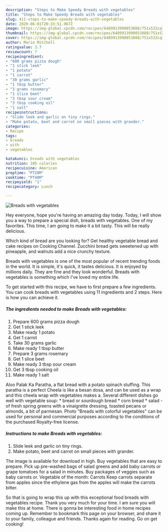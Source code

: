 ```yaml
---
description: "Steps to Make Speedy Breads with vegetables"
title: "Steps to Make Speedy Breads with vegetables"
slug: 411-steps-to-make-speedy-breads-with-vegetables
date: 2020-06-01T20:33:51.967Z
image: https://img-global.cpcdn.com/recipes/6489913990053888/751x532cq70/breads-with-vegetables-recipe-main-photo.jpg
thumbnail: https://img-global.cpcdn.com/recipes/6489913990053888/751x532cq70/breads-with-vegetables-recipe-main-photo.jpg
cover: https://img-global.cpcdn.com/recipes/6489913990053888/751x532cq70/breads-with-vegetables-recipe-main-photo.jpg
author: Mario Mitchell
ratingvalue: 3.7
reviewcount: 7
recipeingredient:
- "600 grams pizza dough"
- "1 stick leek"
- "1 potato"
- "1 carrot"
- "30 grams garlic"
- "1 tbsp butter"
- "3 grams rosemary"
- "1 slice beet"
- "3 tbsp sour cream"
- "3 tbsp cooking oil"
- "1 salt"
recipeinstructions:
- "Slide leek and garlic on tiny rings."
- "Make potato, beet and carrot on small pieces with grander."
categories:
- Recipe
tags:
- breads
- with
- vegetables

katakunci: breads with vegetables 
nutrition: 105 calories
recipecuisine: American
preptime: "PT20M"
cooktime: "PT40M"
recipeyield: "1"
recipecategory: Lunch

---
```



![Breads with vegetables](https://img-global.cpcdn.com/recipes/6489913990053888/751x532cq70/breads-with-vegetables-recipe-main-photo.jpg)

Hey everyone, hope you're having an amazing day today. Today, I will show you a way to prepare a special dish, breads with vegetables. One of my favorites. This time, I am going to make it a bit tasty. This will be really delicious.

Which kind of bread are you looking for? Get healthy vegetable bread and cake recipes on Cooking Channel. Zucchini bread gets sweetened up with pineapple, and walnuts add a nice crunchy texture.

Breads with vegetables is one of the most popular of recent trending foods in the world. It is simple, it's quick, it tastes delicious. It is enjoyed by millions daily. They are fine and they look wonderful. Breads with vegetables is something which I've loved my entire life.


To get started with this recipe, we have to first prepare a few ingredients. You can cook breads with vegetables using 11 ingredients and 2 steps. Here is how you can achieve it.

<!--inarticleads1-->

##### The ingredients needed to make Breads with vegetables:

1. Prepare 600 grams pizza dough
1. Get 1 stick leek
1. Make ready 1 potato
1. Get 1 carrot
1. Take 30 grams garlic
1. Make ready 1 tbsp butter
1. Prepare 3 grams rosemary
1. Get 1 slice beet
1. Make ready 3 tbsp sour cream
1. Get 3 tbsp cooking oil
1. Make ready 1 salt


Aloo Palak Ka Paratha, a flat bread with a potato spinach stuffing. This paratha is a perfect Cheela is like a besan dosa, and can be used as a wrap and this cheela wrap with vegetables makes a. Several different dishes go well with vegetable soup: * bread or sourdough bread * corn bread * salad - of fresh spring greens with a vinaigrette dressing, toasted pecans or almonds, a bit of parmesan. Photo &#34;Breads with colorful vegetables&#34; can be used for personal and commercial purposes according to the conditions of the purchased Royalty-free license. 

<!--inarticleads2-->

##### Instructions to make Breads with vegetables:

1. Slide leek and garlic on tiny rings.
1. Make potato, beet and carrot on small pieces with grander.


The image is available for download in high. Buy vegetables that are easy to prepare. Pick up pre-washed bags of salad greens and add baby carrots or grape tomatoes for a salad in minutes. Buy packages of veggies such as baby carrots or. Vegetable of the month: Carrots Keep carrots separate from apples since the ethylene gas from the apples will make the carrots bitter. 

So that is going to wrap this up with this exceptional food breads with vegetables recipe. Thank you very much for your time. I am sure you will make this at home. There is gonna be interesting food in home recipes coming up. Remember to bookmark this page on your browser, and share it to your family, colleague and friends. Thanks again for reading. Go on get cooking!

